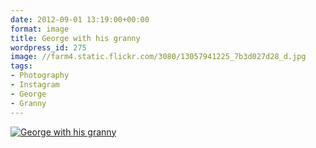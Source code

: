```yaml
---
date: 2012-09-01 13:19:00+00:00
format: image
title: George with his granny
wordpress_id: 275
image: //farm4.static.flickr.com/3080/13057941225_7b3d027d28_d.jpg
tags:
- Photography
- Instagram
- George
- Granny
---
```


[![George with his granny][thm]][img]

[thm]: //farm4.static.flickr.com/3080/13057941225_7b3d027d28_d.jpg
[img]: //www.flickr.com/photos/richard-perry/13057941225/
